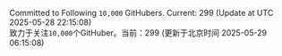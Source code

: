 Committed to Following `10,000` GitHubers. Current: <!-- FOLLOWING_COUNT -->299<!-- FOLLOWING_COUNT --> (Update at UTC <!-- LAST_UPDATED -->2025-05-28 22:15:08<!-- LAST_UPDATED -->)<br>
致力于关注`10,000`个GitHuber。当前：<!-- FOLLOWING_COUNT -->299<!-- FOLLOWING_COUNT --> (更新于北京时间 <!-- LAST_UPDATED_CST -->2025-05-29 06:15:08<!-- LAST_UPDATED_CST -->)
